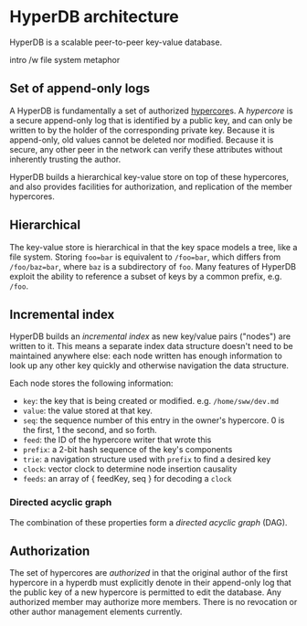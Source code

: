 # HyperDB architecture

HyperDB is a scalable peer-to-peer key-value database.

intro /w file system metaphor

## Set of append-only logs

A HyperDB is fundamentally a set of authorized
[hypercore](https://github.com/mafintosh/hypercore)s. A *hypercore* is a secure
append-only log that is identified by a public key, and can only be written to
by the holder of the corresponding private key. Because it is append-only, old
values cannot be deleted nor modified. Because it is secure, any other peer in
the network can verify these attributes without inherently trusting the author.

HyperDB builds a hierarchical key-value store on top of these hypercores, and
also provides facilities for authorization, and replication of the member
hypercores.

## Hierarchical

The key-value store is hierarchical in that the key space models a tree, like a
file system. Storing `foo=bar` is equivalent to `/foo=bar`, which differs from
`/foo/baz=bar`, where `baz` is a subdirectory of `foo`. Many features of HyperDB
exploit the ability to reference a subset of keys by a common prefix, e.g.
`/foo`.

## Incremental index

HyperDB builds an *incremental index* as new key/value pairs ("nodes") are
written to it. This means a separate index data structure doesn't need to be
maintained anywhere else: each node written has enough information to look up
any other key quickly and otherwise navigation the data structure.

Each node stores the following information:

- `key`: the key that is being created or modified. e.g. `/home/sww/dev.md`
- `value`: the value stored at that key.
- `seq`: the sequence number of this entry in the owner's hypercore. 0 is the
  first, 1 the second, and so forth.
- `feed`: the ID of the hypercore writer that wrote this
- `prefix`: a 2-bit hash sequence of the key's components
- `trie`: a navigation structure used with `prefix` to find a desired key
- `clock`: vector clock to determine node insertion causality
- `feeds`: an array of { feedKey, seq } for decoding a `clock`

### Directed acyclic graph

The combination of these properties form a *directed acyclic graph* (DAG).

## Authorization

The set of hypercores are *authorized* in that the original author of the first
hypercore in a hyperdb must explicitly denote in their append-only log that the
public key of a new hypercore is permitted to edit the database. Any authorized
member may authorize more members. There is no revocation or other author
management elements currently.

